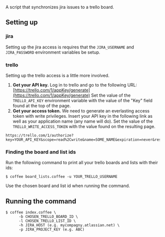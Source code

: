 A script that synchronizes jira issues to a trello board.

## Setting up

### jira

Setting up the jira access is requires that the `JIRA_USERNAME` and
`JIRA_PASSWORD` environment variables be setup.

### trello

Setting up the trello access is a little more involved.

1. **Get your API key.** Log in to trello and go to the following URL:
   [https://trello.com/1/appKey/generate](https://trello.com/1/appKey/generate)
   Set the value of the `TRELLO_API_KEY` environment variable with the value of
   the "Key" field found at the top of the page.
1. **Get your access token.** We need to generate an everlasting access token
   with write privileges. Insert your API key in the following link as well as
   your application name (any name will do). Set the value of the `TRELLO_WRITE_ACCESS_TOKEN` with the value found on the
   resulting page.
   
```
https://trello.com/1/authorize?key=YOUR_API_KEY&scope=read%2Cwrite&name=SOME_NAME&expiration=never&response_type=token
```

### Finding the board and list ids

Run the following command to print all your trello boards and lists with their
ids:

    $ coffee board_lists.coffee -u YOUR_TRELLO_USERNAME

Use the chosen board and list id when running the command.

## Running the command

    $ coffee index.coffee \
          -b CHOSEN_TRELLO_BOARD_ID \
          -l CHOSEN_TRELLO_LIST_ID \
          -h JIRA_HOST (e.g. mycompagny.atlassian.net) \
          -p JIRA_PROJECT_KEY (e.g. ABC)
